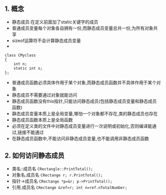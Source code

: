 ## 1. 概念

* 静态成员:在定义前面加了static关键字的成员
* 普通成员变量每个对象各自拥有一份,而静态成员变量总共一份,为所有对象共享
* sizeof运算符不会计算静态成员变量
* 
```
class CMyclass
{
    int n;
    static int s;
};
```

* 普通成员函数必须具体作用于某个对象,而静态成员函数并不具体作用于某个对象
* 静态成员不需要通过对象就能访问
* 静态成员函数没有this指针,只能访问静态成员(包括静态成员变量和静态成员函数)
* 静态成员变量本质上是全局变量,哪怕一个对象都不存在,类的静态成员也存在
* 静态成员函数本质上是全局函数
* 必须在定义类的文件中对静态成员变量进行一次说明或初始化,否则编译能通过,链接不能通过
* 在静态成员函数中,不能访问非静态成员变量,也不能调用非静态成员函数

## 2. 如何访问静态成员

* 类名::成员名 `CRectangle::PrintTotal();`
* 对象名.成员名 `CRectange r; r.PrintTotal();`
* 指针->成员名 `CRectange *p=&r; p->PrintTotal();`
* 引用.成员名 `CRectange &ref=r; int n=ref.nTotalNumber;`

